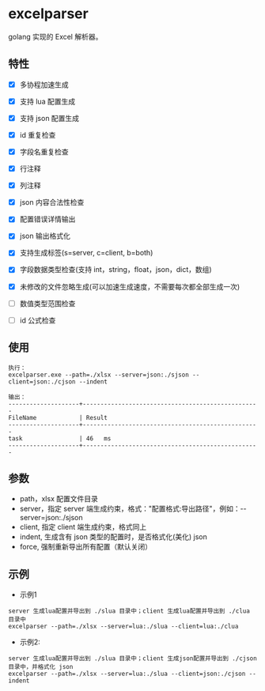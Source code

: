 # excelparser
golang 实现的 Excel 解析器。

## 特性
- [x] 多协程加速生成
- [x] 支持 lua 配置生成
- [x] 支持 json 配置生成
- [x] id 重复检查
- [x] 字段名重复检查
- [x] 行注释
- [x] 列注释
- [x] json 内容合法性检查
- [x] 配置错误详情输出
- [x] json 输出格式化
- [x] 支持生成标签(s=server, c=client, b=both)
- [x] 字段数据类型检查(支持 int，string，float，json，dict，数组)
- [x] 未修改的文件忽略生成(可以加速生成速度，不需要每次都全部生成一次)
- [ ] 数值类型范围检查
- [ ] id 公式检查


## 使用
```
执行：
excelparser.exe --path=./xlsx --server=json:./sjson --client=json:./cjson --indent

输出：
--------------------+--------------------------------------------------
FileName            | Result
--------------------+--------------------------------------------------
task                | 46   ms
--------------------+--------------------------------------------------
```

## 参数
- path，xlsx 配置文件目录
- server，指定 server 端生成约束，格式："配置格式:导出路径"，例如：--server=json:./sjson
- client, 指定 client 端生成约束，格式同上
- indent, 生成含有 json 类型的配置时，是否格式化(美化) json
- force, 强制重新导出所有配置（默认关闭）

## 示例

- 示例1
```
server 生成lua配置并导出到 ./slua 目录中；client 生成lua配置并导出到 ./clua 目录中
excelparser --path=./xlsx --server=lua:./slua --client=lua:./clua
```

- 示例2:
```
server 生成lua配置并导出到 ./slua 目录中；client 生成json配置并导出到 ./cjson 目录中，并格式化 json
excelparser --path=./xlsx --server=lua:./slua --client=json:./cjson --indent
```
